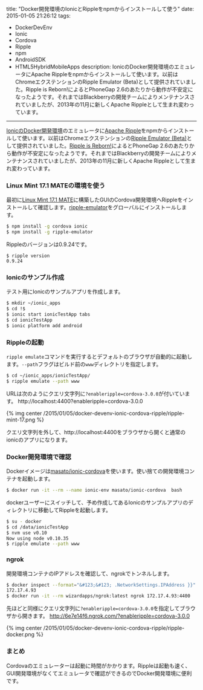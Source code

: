 title: "Docker開発環境のIonicとRippleをnpmからインストールして使う"
date: 2015-01-05 21:26:12
tags:
 - DockerDevEnv
 - Ionic
 - Cordova
 - Ripple
 - npm
 - AndroidSDK
 - HTML5HybridMobileApps
description: IonicのDocker開発環境のエミュレータにApache Rippleをnpmからインストールして使います。以前はChromeエクステンションのRipple Emulator (Beta)として提供されていました。Ripple is Reborn!によるとPhoneGap 2.6のあたりから動作が不安定になったようです。それまではBlackberryの開発チームによりメンテナンスされていましたが、2013年の11月に新しくApache Rippleとして生まれ変わっています。
---

[IonicのDocker開発環境](/2014/12/30/docker-devenv-ionic-cordova/)のエミュレータに[Apache Ripple](http://ripple.incubator.apache.org/)をnpmからインストールして使います。以前はChromeエクステンションの[Ripple Emulator (Beta)](https://chrome.google.com/webstore/detail/ripple-emulator-beta/geelfhphabnejjhdalkjhgipohgpdnoc)として提供されていました。[Ripple is Reborn!](http://www.raymondcamden.com/2013/11/05/Ripple-is-Reborn)によるとPhoneGap 2.6のあたりから動作が不安定になったようです。それまではBlackberryの開発チームによりメンテナンスされていましたが、2013年の11月に新しくApache Rippleとして生まれ変わっています。

<!-- more -->

### Linux Mint 17.1 MATEの環境を使う

最初に[Linux Mint 17.1 MATE](https://masato.github.io/2015/01/01/idcf-linuxmint17-android-sdk-cordova/)に構築したGUIのCordova開発環境へRippleをインストールして確認します。[ripple-emulator](https://www.npmjs.com/package/ripple-emulator)をグローバルにインストールします。

``` bash
$ npm install -g cordova ionic
$ npm install -g ripple-emulator
```

Rippleのバージョンは0.9.24です。

```
$ ripple version
0.9.24
```

### Ionicのサンプル作成

テスト用にIonicのサンプルアプリを作成します。

``` bash
$ mkdir ~/ionic_apps
$ cd !$
$ ionic start ionicTestApp tabs
$ cd ionicTestApp 
$ ionic platform add android
```

### Rippleの起動

`ripple emulate`コマンドを実行するとデフォルトのブラウザが自動的に起動します。`--path`フラグはビルド前の`www`ディレクトリを指定します。

``` bash
$ cd ~/ionic_apps/ionicTestApp/
$ ripple emulate --path www
```

URLは次のようにクエリ文字列に`?enableripple=cordova-3.0.0`が付いています。
http://localhost:4400?enableripple=cordova-3.0.0

{% img center /2015/01/05/docker-devenv-ionic-cordova-ripple/ripple-mint-17.png %}

クエリ文字列を外して、http://localhost:4400をブラウザから開くと通常のionicのアプリになります。

### Docker開発環境で確認

Dockerイメージは[masato/ionic-cordova](https://registry.hub.docker.com/u/masato/ionic-cordova/)を使います。使い捨ての開発環境コンテナを起動します。

``` bash
$ docker run -it --rm --name ionic-env masato/ionic-cordova  bash
```

dockerユーザーにスイッチして、予め作成してあるIonicのサンプルアプリのディレクトリに移動してRippleを起動します。

``` bash
$ su - docker
$ cd /data/ionicTestApp
$ nvm use v0.10
Now using node v0.10.35
$ ripple emulate --path www
```

### ngrok

開発環境コンテナのIPアドレスを確認して、ngrokでトンネルします。

``` bash
$ docker inspect --format="&#123;&#123; .NetworkSettings.IPAddress }}" ionic-env
172.17.4.93
$ docker run -it --rm wizardapps/ngrok:latest ngrok 172.17.4.93:4400
```

先ほどと同様にクエリ文字列に`?enableripple=cordova-3.0.0`を指定してブラウザから開きます。
http://6e7e14f6.ngrok.com/?enableripple=cordova-3.0.0

{% img center /2015/01/05/docker-devenv-ionic-cordova-ripple/ripple-docker.png %}


### まとめ

Cordovaのエミュレーターは起動に時間がかかります。Rippleは起動も速く、GUI開発環境がなくてエミュレータで確認ができるのでDocker開発環境に便利です。
